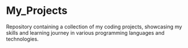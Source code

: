 # My_Projects
Repository containing a collection of my coding projects, showcasing my skills and learning journey in various programming languages and technologies.
